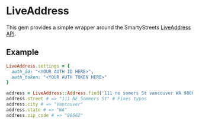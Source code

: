 # LiveAddress
This gem provides a simple wrapper around the SmartyStreets [LiveAddress API](http://smartystreets.com/products/liveaddress-api).

## Example

``` ruby
LiveAddress.settings = {
  auth_id: "<YOUR AUTH ID HERE>",
  auth_token: "<YOUR AUTH TOKEN HERE>"
}

address = LiveAddress::Address.find('111 ne somers St vancouver WA 98662')
address.street # => "111 NE Sommers St" # Fixes typos
address.city # => "Vancouver"
address.state # => "WA"
address.zip_code # => "98662"
```
